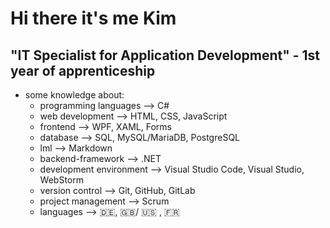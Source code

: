 # Hi there it's me Kim

## "IT Specialist for Application Development" - 1st year of apprenticeship

- some knowledge about:
  - programming languages --> C#
  - web development --> HTML, CSS, JavaScript
  - frontend --> WPF, XAML, Forms
  - database --> SQL, MySQL/MariaDB, PostgreSQL
  - lml --> Markdown
  - backend-framework --> .NET
  - development environment --> Visual Studio Code, Visual Studio, WebStorm
  - version control --> Git, GitHub, GitLab
  - project management --> Scrum
  - languages --> :de:, :gb:/ 🇺🇸 , 🇫🇷
